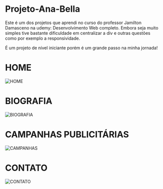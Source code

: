 # Projeto-Ana-Bella

Este é um dos projetos que aprendi no curso do professor Jamilton Damasceno na udemy: Desenvolvimento Web completo. Embora seja muito simples tive bastante dificuldade em centralizar a div e outras questões como por exemplo a responsividade.

É um projeto de nível iniciante porém é um grande passo na minha jornada!



# HOME
![HOME](https://user-images.githubusercontent.com/114619875/217841514-2ebccc79-2f2a-4807-9eed-27ebdeb91005.png)
# BIOGRAFIA
![BIOGRAFIA](https://user-images.githubusercontent.com/114619875/217842217-0bafbd49-d67a-4116-a98e-a8f87e2bfe60.png)
# CAMPANHAS PUBLICITÁRIAS
![CAMPANHAS](https://user-images.githubusercontent.com/114619875/217842358-0bfe2cca-701c-4476-82f6-61f97a40a368.png)
# CONTATO
![CONTATO](https://user-images.githubusercontent.com/114619875/217842464-e1af5d7d-222b-456e-8cef-4a10c7f30c60.png)
